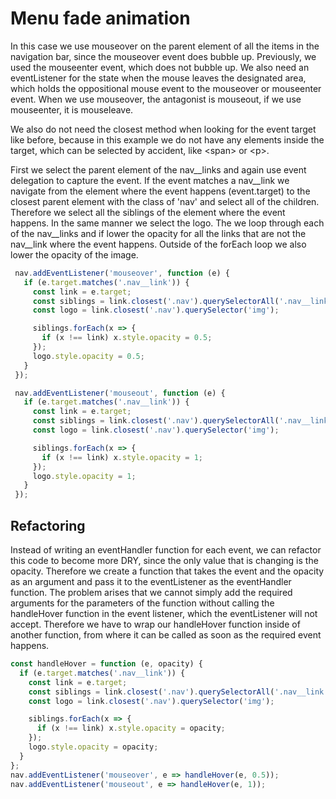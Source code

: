 # Menu fade animation

In this case we use mouseover on the parent element of all the items in the navigation bar, since the mouseover event does bubble up. Previously, we used the mouseenter event, which does not bubble up. We also need an eventListener for the state when the mouse leaves the designated area, which holds the oppositional mouse event to the mouseover or mouseenter event. When we use mouseover, the antagonist is mouseout, if we use mouseenter, it is mouseleave.

We also do not need the closest method when looking for the event target like before, because in this example we do not have any elements inside the target, which can be selected by accident, like \<span> or \<p>.

First we select the parent element of the nav__links and again use event delegation to capture the event. If the event matches a nav__link we navigate from the element where the event happens (event.target) to the closest parent element with the class of 'nav' and select all of the children. Therefore we select all the siblings of the element where the event happens. In the same manner we select the logo. The we loop through each of the nav__links and if lower the opacity for all the links that are not the nav__link where the event happens. Outside of the forEach loop we also lower the opacity of the image.

```js
 nav.addEventListener('mouseover', function (e) {
   if (e.target.matches('.nav__link')) {
     const link = e.target;
     const siblings = link.closest('.nav').querySelectorAll('.nav__link');
     const logo = link.closest('.nav').querySelector('img');

     siblings.forEach(x => {
       if (x !== link) x.style.opacity = 0.5;
     });
     logo.style.opacity = 0.5;
   }
 });

 nav.addEventListener('mouseout', function (e) {
   if (e.target.matches('.nav__link')) {
     const link = e.target;
     const siblings = link.closest('.nav').querySelectorAll('.nav__link');
     const logo = link.closest('.nav').querySelector('img');

     siblings.forEach(x => {
       if (x !== link) x.style.opacity = 1;
     });
     logo.style.opacity = 1;
   }
 });
 ```

## Refactoring
Instead of writing an eventHandler function for each event, we can refactor this code to become more DRY, since the only value that is changing is the opacity. Therefore we create a function that takes the event and the opacity as an argument and pass it to the eventListener as the eventHandler function. The problem arises that we cannot simply add the required arguments for the parameters of the function without calling the handleHover function in the event listener, which the eventListener will not accept. Therefore we have to wrap our handleHover function inside of another function, from where it can be called as soon as the required event happens.

```js
const handleHover = function (e, opacity) {
  if (e.target.matches('.nav__link')) {
    const link = e.target;
    const siblings = link.closest('.nav').querySelectorAll('.nav__link');
    const logo = link.closest('.nav').querySelector('img');

    siblings.forEach(x => {
      if (x !== link) x.style.opacity = opacity;
    });
    logo.style.opacity = opacity;
  }
};
nav.addEventListener('mouseover', e => handleHover(e, 0.5));
nav.addEventListener('mouseout', e => handleHover(e, 1));
```